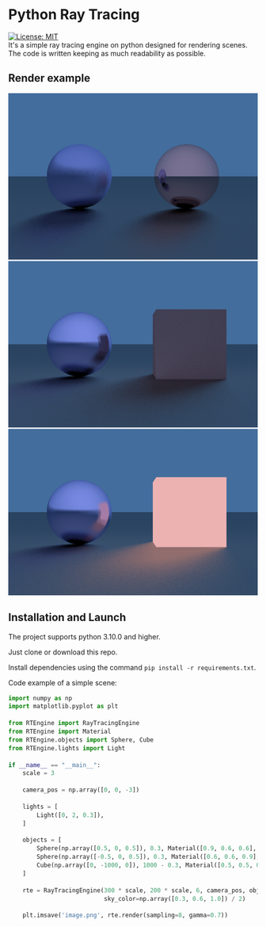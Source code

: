 # Python Ray Tracing
[![License: MIT](https://img.shields.io/badge/License-MIT-yellow.svg)](https://opensource.org/licenses/MIT) <br/>
It's a simple ray tracing engine on python designed for rendering scenes. The code is written keeping as much readability as possible.

## Render example
![render example](assets/ray_tracing_example_1.png)
![render example](assets/ray_tracing_example_2.png)
![render example](assets/ray_tracing_example_3.png)

## Installation and Launch
The project supports python 3.10.0 and higher. <br/>

Just clone or download this repo. <br/>

Install dependencies using the command `pip install -r requirements.txt`. 

Code example of a simple scene:

```python
import numpy as np
import matplotlib.pyplot as plt

from RTEngine import RayTracingEngine
from RTEngine import Material
from RTEngine.objects import Sphere, Cube
from RTEngine.lights import Light

if __name__ == "__main__":
    scale = 3

    camera_pos = np.array([0, 0, -3])

    lights = [
        Light([0, 2, 0.3]),
    ]

    objects = [
        Sphere(np.array([0.5, 0, 0.5]), 0.3, Material([0.9, 0.6, 0.6], 0)),
        Sphere(np.array([-0.5, 0, 0.5]), 0.3, Material([0.6, 0.6, 0.9], 0.7)),
        Cube(np.array([0, -1000, 0]), 1000 - 0.3, Material([0.5, 0.5, 0.5], 0.3))
    ]

    rte = RayTracingEngine(300 * scale, 200 * scale, 6, camera_pos, objects, lights,
                           sky_color=np.array([0.3, 0.6, 1.0]) / 2)

    plt.imsave('image.png', rte.render(sampling=8, gamma=0.7))
```
